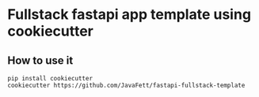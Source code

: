# Fullstack fastapi app template using cookiecutter

## How to use it

```
pip install cookiecutter
cookiecutter https://github.com/JavaFett/fastapi-fullstack-template
```
